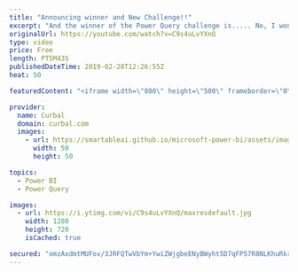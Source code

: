 ```yaml
---
title: "Announcing winner and New Challenge!!"
excerpt: "And the winner of the Power Query challenge is..... No, I wont tell you, you have to watch the video ;) #powerbi #powerquery #curbal  If you want to try it yourself, you will find the files on the github page: https://github.com/ruthpozuelo/PQ-Challenge-unpivot  and the description of the challenge here:"
originalUrl: https://youtube.com/watch?v=C9s4uLvYXnQ
type: video
price: Free
length: PT5M43S
publishedDateTime: 2019-02-28T12:26:55Z
heat: 50

featuredContent: "<iframe width=\"800\" height=\"500\" frameborder=\"0\" src=\"https://www.youtube.com/embed/C9s4uLvYXnQ\" allow=\"accelerometer; autoplay; encrypted-media; gyroscope; picture-in-picture\" allowfullscreen></iframe>"

provider:
  name: Curbal
  domain: curbal.com
  images:
    - url: https://smartableai.github.io/microsoft-power-bi/assets/images/organizations/curbal.com-50x50.jpg
      width: 50
      height: 50

topics:
  - Power BI
  - Power Query

images:
  - url: https://i.ytimg.com/vi/C9s4uLvYXnQ/maxresdefault.jpg
    width: 1280
    height: 720
    isCached: true

secured: "omzAxdmtMUFov/3JRFQTwVbYm+YwiZWjgbeENyBWyht5D7qFP57R8NLKhuRkryoxZrEVYQpIhgNuV55PYIvN3Ld0Pv0FxsXvuxFTXZsjMrZBrYP/BJG27tA6NjPZg/xRck6lSgC8q4ek5v2F7htvTS0YCHlQlFBBFQUNex+zbe15lPIXkFFwyzbEibmn9NfWGRmzax957kjHC9nQZpYl/lRuKwD7MMNDZSm+HwdsBau8+jFhekeNG+la5TvRS2XOdr0Q6J28hMhHv4yIK7Sk/R6ly7y1G1iwC/6ny8/7VswuBwa22d4ABIX5ctisjzfhA+ZhXIewUvcleDDlv5qALlyozti/tnVXXWuB96LS5CjQEAT7s1GZCyn6vFLwVO6AYi94SN8cWoyhY6tI0xuaGXi7q9UsL0GkNYb83cZ0aTA=;CJwWeLtxj9Vi/fSOQqO3Mg=="
---
```



